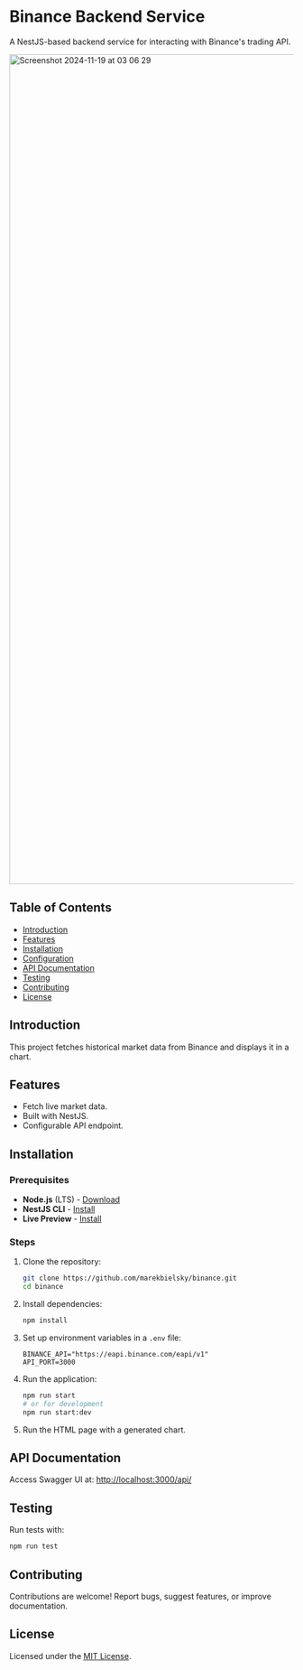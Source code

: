 # Binance Backend Service

A NestJS-based backend service for interacting with Binance's trading API.

<img width="1470" alt="Screenshot 2024-11-19 at 03 06 29" src="https://github.
com/user-attachments/assets/676455f6-b1a4-4778-bb30-ffae509e2bc3">

## Table of Contents

- [Introduction](#introduction)
- [Features](#features)
- [Installation](#installation)
- [Configuration](#configuration)
- [API Documentation](#api-documentation)
- [Testing](#testing)
- [Contributing](#contributing)
- [License](#license)

## Introduction

This project fetches historical market data from Binance and displays it in a chart.

## Features

- Fetch live market data.
- Built with NestJS.
- Configurable API endpoint.

## Installation

### Prerequisites

- **Node.js** (LTS) - [Download](https://nodejs.org/)
- **NestJS CLI** - [Install](https://docs.nestjs.com/)
- **Live Preview** - [Install](https://marketplace.visualstudio.com/items)

### Steps

1. Clone the repository:

   ```bash
   git clone https://github.com/marekbielsky/binance.git
   cd binance
   ```

2. Install dependencies:

   ```bash
   npm install
   ```

3. Set up environment variables in a `.env` file:

   ```plaintext
   BINANCE_API="https://eapi.binance.com/eapi/v1"
   API_PORT=3000
   ```

4. Run the application:

   ```bash
   npm run start
   # or for development
   npm run start:dev
   ```

5. Run the HTML page with a generated chart.

## API Documentation

Access Swagger UI at: [http://localhost:3000/api/](http://localhost:3000/api/)

## Testing

Run tests with:

```bash
npm run test
```

## Contributing

Contributions are welcome! Report bugs, suggest features, or improve documentation.

## License

Licensed under the [MIT License](LICENSE).
